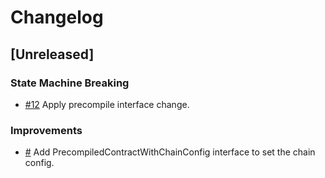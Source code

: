 # Changelog

## [Unreleased]

### State Machine Breaking

- [#12](https://github.com/crypto-org-chain/go-ethereum/pull/12) Apply precompile interface change.

### Improvements

- [#](https://github.com/crypto-org-chain/go-ethereum/pull/) Add PrecompiledContractWithChainConfig interface to set the chain config.
